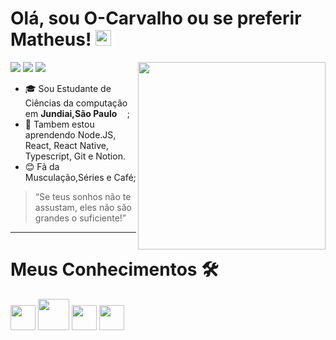  <h1>  Olá, sou O-Carvalho ou se preferir Matheus! <img src="https://emojis.slackmojis.com/emojis/images/1598266360/10254/pepe_naruto.gif?1598266360" width="25"/> </h1>  

<img src="https://media1.tenor.com/images/690ad4eb5f402d15421bf2c1e9f26271/tenor.gif?itemid=4531486" align="right" width="300"/> 

 
<a href="https://www.linkedin.com/in/o-carvalho"><img src="https://img.shields.io/badge/linkedin-0077B5.svg?style=for-the-badge&logo=linkedin&logoColor=white"></a> 
<a href="https://www.instagram.com/_krvalho"><img src="https://img.shields.io/badge/instagram-E4405F.svg?style=for-the-badge&logo=instagram&logoColor=white"></a> <a href="mailto:contato.perbelini@gmail.com"><img src="https://img.shields.io/badge/e‑mail-D14836.svg?style=for-the-badge&logo=GMail&logoColor=white"></a> 
 
<ul> 
<li>🎓 Sou Estudante de Ciências da computação em <b>Jundiai,São Paulo <img src="https://image.flaticon.com/icons/svg/197/197386.svg" width="13"/></b>;</li> 
<li>🚀 Tambem estou aprendendo <a> Node.JS, React, React Native, Typescript, Git e Notion. </a></li> 
<li>😊 Fã da Musculação,Séries e Café;</li> 
 
</ul> 
 
 
<blockquote> “Se teus sonhos não te assustam, eles não são grandes o suficiente!”</blockquote> 
 
--- 
 
<h1>   Meus Conhecimentos 🛠 </h1> 
 
<p> 
<img src="https://emojis.slackmojis.com/emojis/images/1470343792/719/html5.png?1470343792" width="40"/> 
<img src="https://emojis.slackmojis.com/emojis/images/1497185511/2411/css.jpg?1497185511" width="50"/> 
<img src="https://emojis.slackmojis.com/emojis/images/1450441296/151/javascript.png?1450441296" width="40"/> 
<img src="https://emojis.slackmojis.com/emojis/images/1580783631/7685/git.png?1580783631" width="40"/> 

</p> 
